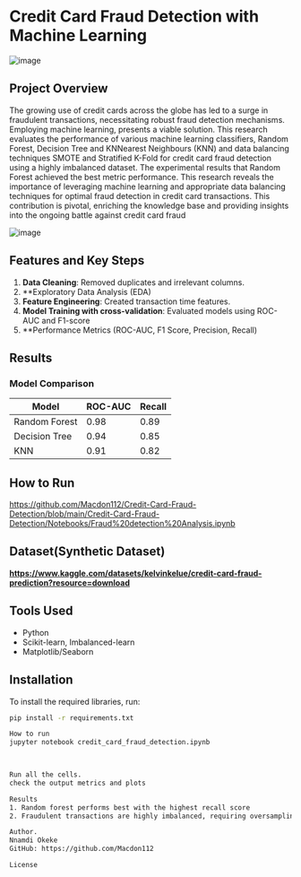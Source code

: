 # Credit Card Fraud Detection with Machine Learning 

![image](https://github.com/user-attachments/assets/85657d6c-ad59-4d46-9f0d-9010a18eaf6d)

## Project Overview  
The growing use of credit cards  across the globe has led to a surge in fraudulent transactions, necessitating robust fraud detection mechanisms. Employing machine learning, presents a viable solution. This research evaluates the performance of various machine learning classifiers, Random Forest, Decision Tree and  KNNearest Neighbours (KNN) and data balancing techniques SMOTE and Stratified K-Fold for credit card fraud detection using a highly imbalanced dataset. The experimental results that Random Forest achieved the best metric performance. This research reveals the importance of leveraging machine learning and appropriate data balancing techniques for optimal fraud detection in credit card transactions. This contribution is pivotal, enriching the knowledge base and providing insights into the ongoing battle against credit card fraud

![image](https://github.com/user-attachments/assets/418379cd-3d62-4a32-9fcd-146ad9cbfbf1)


## Features and Key Steps  
1. **Data Cleaning**: Removed duplicates and irrelevant columns.
2. **Exploratory Data Analysis (EDA)
2. **Feature Engineering**: Created transaction time features.  
3. **Model Training with cross-validation**: Evaluated models using ROC-AUC and F1-score
4. **Performance Metrics (ROC-AUC, F1 Score, Precision, Recall)
  

## Results   

### Model Comparison  
| Model          | ROC-AUC | Recall |  
|----------------|---------|--------|  
| Random Forest  | 0.98    | 0.89   |  
| Decision Tree  | 0.94    | 0.85   |  
| KNN            | 0.91    | 0.82   |  

 
 
## How to Run  
https://github.com/Macdon112/Credit-Card-Fraud-Detection/blob/main/Credit-Card-Fraud-Detection/Notebooks/Fraud%20detection%20Analysis.ipynb

## Dataset(Synthetic Dataset)  
**https://www.kaggle.com/datasets/kelvinkelue/credit-card-fraud-prediction?resource=download**

## Tools Used  
- Python  
- Scikit-learn, Imbalanced-learn  
- Matplotlib/Seaborn  


## Installation
To install the required libraries, run:
```bash
pip install -r requirements.txt

How to run 
jupyter notebook credit_card_fraud_detection.ipynb


 
Run all the cells.
check the output metrics and plots

Results
1. Random forest performs best with the highest recall score
2. Fraudulent transactions are highly imbalanced, requiring oversampling

Author.
Nnamdi Okeke 
GitHub: https://github.com/Macdon112

License
